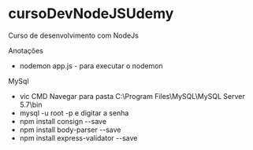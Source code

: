 # cursoDevNodeJSUdemy
Curso de desenvolvimento com NodeJs

Anotações
 - nodemon app.js - para executar o nodemon


 MySql
  - vic CMD Navegar para pasta C:\Program Files\MySQL\MySQL Server 5.7\bin
  - mysql -u root -p e digitar a senha
  - npm install consign --save
  - npm install body-parser --save
  - npm install express-validator --save
